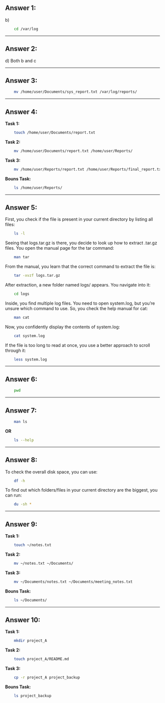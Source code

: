 ## Answer 1:

b)
```bash 
    cd /var/log
```
---

## Answer 2:

d) Both b and c

---

## Answer 3:

```bash
    mv /home/user/Documents/sys_report.txt /var/log/reports/
```
---

## Answer 4:

**Task 1:**
```bash 
    touch /home/user/Documents/report.txt
```

**Task 2:**
```bash
    mv /home/user/Documents/report.txt /home/user/Reports/
```

**Task 3:**
```bash
    mv /home/user/Reports/report.txt /home/user/Reports/final_report.txt
```

**Bouns Task:**
```bash
    ls /home/user/Reports/
```

---

## Answer 5:

First, you check if the file is present in your current directory by listing all files:
```bash
    ls -l

```

Seeing that logs.tar.gz is there, you decide to look up how to extract .tar.gz files. You open the manual page for the tar command:
```bash
    man tar

```
From the manual, you learn that the correct command to extract the file is:
```bash
    tar -xvzf logs.tar.gz

```
After extraction, a new folder named logs/ appears. You navigate into it:
```bash
    cd logs

```
Inside, you find multiple log files. You need to open system.log, but you’re unsure which command to use. So, you check the help manual for cat:
```bash
    man cat

```
Now, you confidently display the contents of system.log:
```bash
    cat system.log

```
If the file is too long to read at once, you use a better approach to scroll through it:
```bash
    less system.log

```

---

## Answer 6:

```bash
    pwd
```

---

## Answer 7:

```bash
    man ls
```
**OR**
```bash
    ls --help
```

---

## Answer 8:

To check the overall disk space, you can use:
```bash
    df -h
```

To find out which folders/files in your current directory are the biggest, you can run:
```bash
    du -sh *
```

---

## Answer 9:

**Task 1:**
```bash 
    touch ~/notes.txt
```

**Task 2:**
```bash
    mv ~/notes.txt ~/Documents/
```

**Task 3:**
```bash
    mv ~/Documents/notes.txt ~/Documents/meeting_notes.txt
```

**Bouns Task:**
```bash
    ls ~/Documents/
```

---

## Answer 10:

**Task 1:**
```bash 
    mkdir project_A
```

**Task 2:**
```bash
    touch project_A/README.md
```

**Task 3:**
```bash
    cp -r project_A project_backup
```

**Bouns Task:**
```bash
    ls project_backup
```